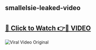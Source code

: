 ## smallelsie-leaked-video 

# <h2><a href="http://freeplayer.one?title=smallelsie-leaked-video&ref=21J">🔗 Click to Watch 👉🔴 VIDEO</a></h2>

<a href="http://freeplayer.one?title=smallelsie-leaked-video&ref=21J" rel="nofollow" data-target="animated-image.originalLink"><img src="https://i.ibb.co.com/xMMVF88/686577567.gif" alt="Viral Video Original" style="max-width: 100%; display: inline-block;" data-target="animated-image.originalImage"></a>

